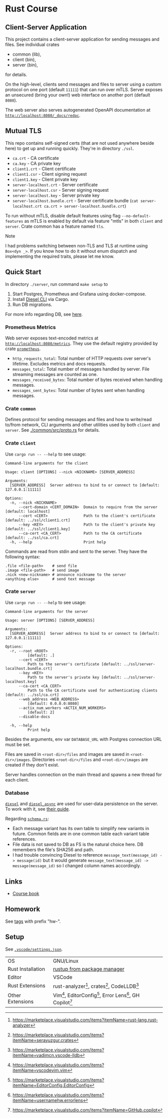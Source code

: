 # Rust Course

## Client-Server Application

This project contains a client-server application for sending messages and files.
See individual crates

- common (lib),
- client (bin),
- server (bin),

for details.

On the high-level, clients send messages and files to server using a custom protocol on one port (default `11111`)
that can run over mTLS.
Server exposes an unsecured (bring your own!) web interface on another port (default `8080`).

The web server also serves autogenerated OpenAPI documentation at [`http://localhost:8080/_docs/redoc`](http://localhost:8080/_docs/redoc).

## Mutual TLS

This repo contains self-signed certs (that are not used anywhere beside here) to get up and
running quickly. They're in directory `./ssl`.

- `ca.crt` - CA certificate
- `ca.key` - CA private key
- `client1.crt` - Client certificate
- `client1.csr` - Client signing request
- `client1.key` - Client private key
- `server-localhost.crt` - Server certificate
- `server-localhost.csr` - Server signing request
- `server-localhost.key` - Server private key
- `server-localhost.bundle.crt` - Server certificate bundle (`cat server-localhost.crt ca.crt > server-localhost.bundle.crt`)

To run without mTLS, disable default features using flag `--no-default-features` as mTLS is enabled by default via feature
"mtls" in both `client` and `server`. Crate common has a feature named `tls`.

> [!NOTE]
>
> I had problems switching between non-TLS and TLS at runtime using `Box<dyn _>`.
> If you know how to do it without enum dispatch and implementing the required traits,
> please let me know.

## Quick Start

In directory `./server`, run command `make setup` to

1. Start Postgres, Prometheus and Grafana using docker-compose.
2. Install [Diesel CLI](https://crates.io/crates/diesel_cli) via Cargo.
3. Run DB migrations.

For more info regarding DB, see [here](#Database).

### Prometheus Metrics

Web server exposes text-encoded metrics at [`http://localhost:8080/metrics`](http://localhost:8080/metrics).
They use the default registry provided by crate [`prometheus`](https://docs.rs/prometheus/0.13.4/prometheus/).

- `http_requests_total`: Total number of HTTP requests over server's lifetime. Excludes metrics and docs requests.
- `messages_total`: Total number of messages handled by server. File streaming messages are counted as one.
- `messages_received_bytes`: Total number of bytes received when handling messages.
- `messages_sent_bytes`: Total number of bytes sent when handling messages.

### Crate `common`

Defines protocol for sending messages and files and how to write/read to/from network, CLI arguments
and other utilities used by both `client` and `server`. See [./common/src/proto.rs](./common/src/proto.rs) for details.

### Crate `client`

Use `cargo run -- --help` to see usage:

```console
Command-line arguments for the client

Usage: client [OPTIONS] --nick <NICKNAME> [SERVER_ADDRESS]

Arguments:
  [SERVER_ADDRESS]  Server address to bind to or connect to [default: 127.0.0.1:11111]

Options:
  -n, --nick <NICKNAME>            
      --cert-domain <CERT_DOMAIN>  Domain to require from the server [default: localhost]
      --cert <CERT>                Path to the client's certificate [default: ../ssl/client1.crt]
      --key <KEY>                  Path to the client's private key [default: ../ssl/client1.key]
      --ca-cert <CA_CERT>          Path to the CA certificate [default: ../ssl/ca.crt]
  -h, --help                       Print help
```

Commands are read from stdin and sent to the server. They have the following syntax:

```
.file <file-path>    # send file
.image <file-path>   # send image
.nick <new-nickname> # announce nickname to the server
<anything else>      # send text message
```

### Crate `server`

Use `cargo run -- --help` to see usage:

```console
Command-line arguments for the server

Usage: server [OPTIONS] [SERVER_ADDRESS]

Arguments:
  [SERVER_ADDRESS]  Server address to bind to or connect to [default: 127.0.0.1:11111]

Options:
  -r, --root <ROOT>
          [default: .]
      --cert <CERT>
          Path to the server's certificate [default: ../ssl/server-localhost.bundle.crt]
      --key <KEY>
          Path to the server's private key [default: ../ssl/server-localhost.key]
      --ca-cert <CA_CERT>
          Path to the CA certificate used for authenticating clients [default: ../ssl/ca.crt]
      --web_address <WEB_ADDRESS>
          [default: 0.0.0.0:8080]
      --actix_num_workers <ACTIX_NUM_WORKERS>
          [default: 2]
      --disable-docs

  -h, --help
          Print help
```

Besides the arguments, env var `DATABASE_URL` with Postgres connection URL must be set.

Files are saved in `<root-dir>/files` and images are saved in `<root-dir>/images`.
Directories `<root-dir>/files` and `<root-dir>/images` are created if they don't exist.

Server handles connection on the main thread and spawns a new thread for each client.

### Database

[`diesel`](https://crates.io/crates/diesel) and [`diesel_async`](https://crates.io/crates/diesel-async)
are used for user-data persistence on the server. To work with it, see [their guide](https://diesel.rs/guides/getting-started).

Regarding [`schema.rs`](./server/src/schema.rs):

- Each message variant has its own table to simplify new variants in future. Common fields
  are in one common table each variant table references.
- File data is not saved to DB as FS is the natural choice here. DB remembers the file's SHA256
  and path.
- I had trouble convincing Diesel to reference `message_text(message_id) -> message(id)`
  but it would generate `message_text(message_id) -> message(message_id)` so
  I changed column names accordingly.

## Links

- [Course book](https://robot-dreams-rust.mag.wiki)

## Homework

See [tags](https://github.com/tmscer/rust-course/tags) with prefix "hw-".

## Setup

See [`.vscode/settings.json`](./.vscode/settings.json).

|                   |                                                                                    |
| ----------------- | ---------------------------------------------------------------------------------- |
| OS                | GNU/Linux                                                                          |
| Rust Installation | [rustup from package manager](https://archlinux.org/packages/extra/x86_64/rustup/) |
| Editor            | VSCode                                                                             |
| Rust Extensions   | rust-analyzer[^1], crates[^2], CodeLLDB[^3]                                        |
| Other Extensions  | Vim[^4], EditorConfig[^5], Error Lens[^6], GH Copilot[^7]         |

[^1]: https://marketplace.visualstudio.com/items?itemName=rust-lang.rust-analyzer
[^2]: https://marketplace.visualstudio.com/items?itemName=serayuzgur.crates
[^3]: https://marketplace.visualstudio.com/items?itemName=vadimcn.vscode-lldb
[^4]: https://marketplace.visualstudio.com/items?itemName=vscodevim.vim
[^5]: https://marketplace.visualstudio.com/items?itemName=EditorConfig.EditorConfig
[^6]: https://marketplace.visualstudio.com/items?itemName=usernamehw.errorlens
[^7]: https://marketplace.visualstudio.com/items?itemName=GitHub.copilot

